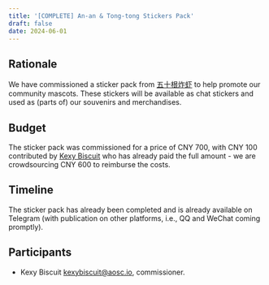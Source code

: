 ```yaml
---
title: '[COMPLETE] An-an & Tong-tong Stickers Pack'
draft: false
date: 2024-06-01
---
```


## Rationale

We have commissioned a sticker pack from [五十根炸虾](https://www.mihuashi.com/profiles/571437) to help promote our community mascots. These stickers will be available as chat stickers and used as (parts of) our souvenirs and merchandises.

## Budget

The sticker pack was commissioned for a price of CNY 700, with CNY 100 contributed by [Kexy Biscuit](https://github.com/KexyBiscuit) who has already paid the full amount - we are crowdsourcing CNY 600 to reimburse the costs.

## Timeline

The sticker pack has already been completed and is already available on Telegram (with publication on other platforms, i.e., QQ and WeChat coming promptly).

## Participants

- Kexy Biscuit <kexybiscuit@aosc.io>, commissioner.
